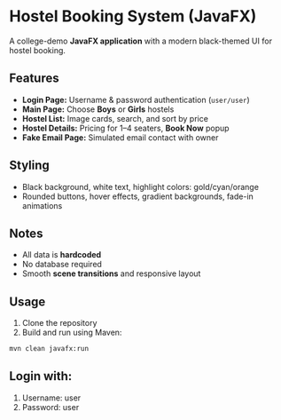 # Hostel Booking System (JavaFX)

A college-demo **JavaFX application** with a modern black-themed UI for hostel booking.

## Features
- **Login Page:** Username & password authentication (`user/user`)  
- **Main Page:** Choose **Boys** or **Girls** hostels  
- **Hostel List:** Image cards, search, and sort by price  
- **Hostel Details:** Pricing for 1–4 seaters, **Book Now** popup  
- **Fake Email Page:** Simulated email contact with owner  

## Styling
- Black background, white text, highlight colors: gold/cyan/orange  
- Rounded buttons, hover effects, gradient backgrounds, fade-in animations  

## Notes
- All data is **hardcoded**  
- No database required  
- Smooth **scene transitions** and responsive layout  

## Usage
1. Clone the repository  
2. Build and run using Maven:  
```bash
mvn clean javafx:run
```

## Login with:
1. Username: user
2. Password: user
